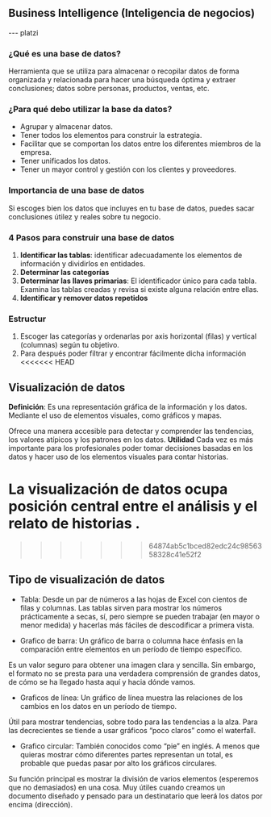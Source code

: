 ## Business Intelligence (Inteligencia de negocios)
--- platzi
### ¿Qué es una base de datos?

Herramienta que se utiliza para almacenar o recopilar datos de forma organizada y relacionada para hacer una búsqueda óptima y extraer conclusiones; datos sobre personas, productos, ventas, etc.

### ¿Para qué debo utilizar la base da datos?
- Agrupar y almacenar datos.
- Tener todos los elementos para construir la estrategia.
- Facilitar que se comportan los datos entre los diferentes miembros de la empresa.
- Tener unificados los datos.
- Tener un mayor control y gestión con los clientes y proveedores.

### Importancia de una base de datos
Si escoges bien los datos que incluyes en tu base de datos, puedes sacar conclusiones útilez y reales sobre tu negocio.

### 4 Pasos para construir una base de datos
1. **Identificar las tablas**: identificar adecuadamente los elementos de información y dividirlos en entidades.
2. **Determinar las categorías**
3. **Determinar las llaves primarias**: El identificador único para cada tabla. Examina las tablas creadas y revisa si existe alguna relación entre ellas.
4. **Identificar y remover datos repetidos**

### Estructur
1. Escoger las categorías y ordenarlas por axis horizontal (filas) y vertical (columnas) según tu objetivo.
2. Para después poder filtrar y encontrar fácilmente dicha información
<<<<<<< HEAD

## Visualización de datos
**Definición**:
Es una representación gráfica de la información y los datos. Mediante el uso de elementos visuales, como gráficos y mapas.

Ofrece una manera accesible para detectar y comprender las tendencias, los valores atípicos y los patrones en los datos.
**Utilidad**
Cada vez es más importante para los profesionales poder tomar decisiones basadas en los datos y hacer uso de los elementos visuales para contar historias.  

**La visualización de datos ocupa posición central entre el análisis y el relato de historias** .
=======
>>>>>>> 64874ab5c1bced82edc24c9856358328c41e52f2

## Tipo de visualización de datos
- Tabla: 
Desde un par de números a las hojas de Excel con cientos de filas y columnas. Las tablas sirven para mostrar los números prácticamente a secas, sí, pero siempre se pueden trabajar (en mayor o menor medida) y hacerlas más fáciles de descodificar a primera vista.

- Grafico de barra:
Un gráfico de barra o columna hace énfasis en la comparación entre elementos en un período de tiempo específico.

Es un valor seguro para obtener una imagen clara y sencilla. Sin embargo, el formato no se presta para una verdadera comprensión de grandes datos, de cómo se ha llegado hasta aquí y hacia dónde vamos.

- Graficos de línea:
Un gráfico de línea muestra las relaciones de los cambios en los datos en un período de tiempo.

Útil para mostrar tendencias, sobre todo para las tendencias a la alza. Para las decrecientes se tiende a usar gráficos “poco claros” como el waterfall.

- Grafico circular:
También conocidos como “pie” en inglés. A menos que quieras mostrar cómo diferentes partes representan un total, es probable que puedas pasar por alto los gráficos circulares.

Su función principal es mostrar la división de varios elementos (esperemos que no demasiados) en una cosa. Muy útiles cuando creamos un documento diseñado y pensado para un destinatario que leerá los datos por encima (dirección).
